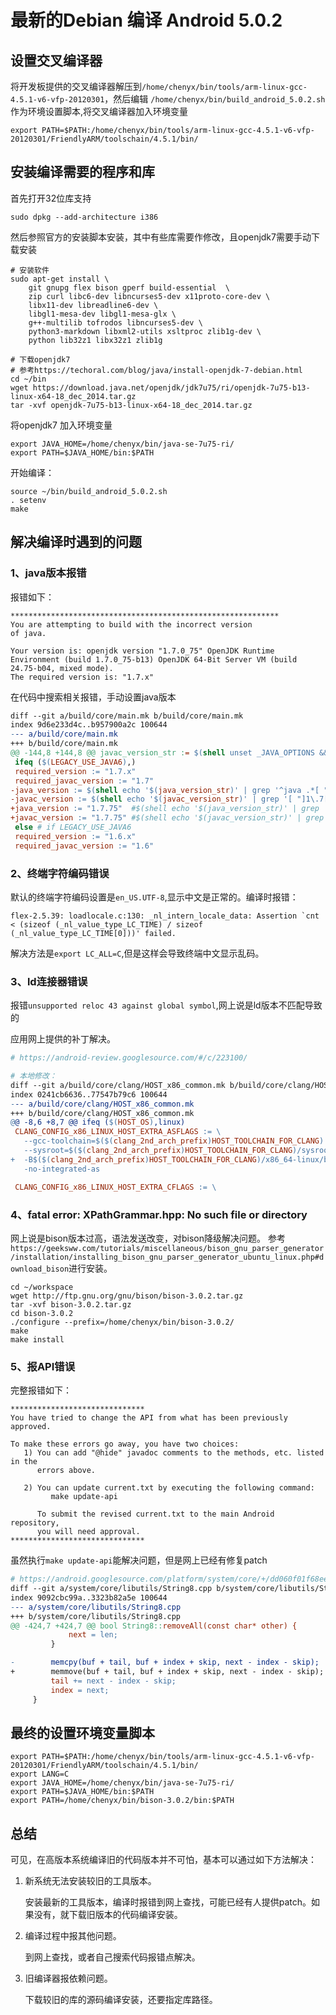 # 最新的Debian 编译 Android 5.0.2

## 设置交叉编译器

将开发板提供的交叉编译器解压到`/home/chenyx/bin/tools/arm-linux-gcc-4.5.1-v6-vfp-20120301`，然后编辑
`/home/chenyx/bin/build_android_5.0.2.sh`作为环境设置脚本,将交叉编译器加入环境变量

`export PATH=$PATH:/home/chenyx/bin/tools/arm-linux-gcc-4.5.1-v6-vfp-20120301/FriendlyARM/toolschain/4.5.1/bin/`

## 安装编译需要的程序和库

首先打开32位库支持

`sudo dpkg --add-architecture i386`

然后参照官方的安装脚本安装，其中有些库需要作修改，且openjdk7需要手动下载安装

```Shell
# 安装软件
sudo apt-get install \
    git gnupg flex bison gperf build-essential  \
    zip curl libc6-dev libncurses5-dev x11proto-core-dev \
    libx11-dev libreadline6-dev \
    libgl1-mesa-dev libgl1-mesa-glx \
    g++-multilib tofrodos libncurses5-dev \
    python3-markdown libxml2-utils xsltproc zlib1g-dev \
    python lib32z1 libx32z1 zlib1g

# 下载openjdk7
# 参考https://techoral.com/blog/java/install-openjdk-7-debian.html
cd ~/bin
wget https://download.java.net/openjdk/jdk7u75/ri/openjdk-7u75-b13-linux-x64-18_dec_2014.tar.gz
tar -xvf openjdk-7u75-b13-linux-x64-18_dec_2014.tar.gz
```

将openjdk7 加入环境变量

```Shell
export JAVA_HOME=/home/chenyx/bin/java-se-7u75-ri/
export PATH=$JAVA_HOME/bin:$PATH
```

开始编译：

```Shell
source ~/bin/build_android_5.0.2.sh
. setenv
make
```

## 解决编译时遇到的问题

### 1、java版本报错

报错如下：

```Shell
************************************************************
You are attempting to build with the incorrect version
of java.

Your version is: openjdk version "1.7.0_75" OpenJDK Runtime Environment (build 1.7.0_75-b13) OpenJDK 64-Bit Server VM (build 24.75-b04, mixed mode).
The required version is: "1.7.x"
```

在代码中搜索相关报错，手动设置java版本

```Makefile
diff --git a/build/core/main.mk b/build/core/main.mk
index 9d6e233d4c..b957900a2c 100644
--- a/build/core/main.mk
+++ b/build/core/main.mk
@@ -144,8 +144,8 @@ javac_version_str := $(shell unset _JAVA_OPTIONS && javac -version 2>&1)
 ifeq ($(LEGACY_USE_JAVA6),)
 required_version := "1.7.x"
 required_javac_version := "1.7"
-java_version := $(shell echo '$(java_version_str)' | grep '^java .*[ "]1\.7[\. "$$]')
-javac_version := $(shell echo '$(javac_version_str)' | grep '[ "]1\.7[\. "$$]')
+java_version := "1.7.75"  #$(shell echo '$(java_version_str)' | grep '^java .*[ "]1\.7[\. "$$]')
+javac_version := "1.7.75" #$(shell echo '$(javac_version_str)' | grep '[ "]1\.7[\. "$$]')
 else # if LEGACY_USE_JAVA6
 required_version := "1.6.x"
 required_javac_version := "1.6"
```

### 2、终端字符编码错误

默认的终端字符编码设置是`en_US.UTF-8`,显示中文是正常的。编译时报错：

```Shell
flex-2.5.39: loadlocale.c:130: _nl_intern_locale_data: Assertion `cnt < (sizeof (_nl_value_type_LC_TIME) / sizeof (_nl_value_type_LC_TIME[0]))' failed.
```

解决方法是`export LC_ALL=C`,但是这样会导致终端中文显示乱码。

### 3、ld连接器错误

报错`unsupported reloc 43 against global symbol`,网上说是ld版本不匹配导致的

应用网上提供的补丁解决。

```Makefile
# https://android-review.googlesource.com/#/c/223100/

# 本地修改：
diff --git a/build/core/clang/HOST_x86_common.mk b/build/core/clang/HOST_x86_common.mk
index 0241cb6636..77547b79c6 100644
--- a/build/core/clang/HOST_x86_common.mk
+++ b/build/core/clang/HOST_x86_common.mk
@@ -8,6 +8,7 @@ ifeq ($(HOST_OS),linux)
 CLANG_CONFIG_x86_LINUX_HOST_EXTRA_ASFLAGS := \
   --gcc-toolchain=$($(clang_2nd_arch_prefix)HOST_TOOLCHAIN_FOR_CLANG) \
   --sysroot=$($(clang_2nd_arch_prefix)HOST_TOOLCHAIN_FOR_CLANG)/sysroot \
+  -B$($(clang_2nd_arch_prefix)HOST_TOOLCHAIN_FOR_CLANG)/x86_64-linux/bin \
   -no-integrated-as

 CLANG_CONFIG_x86_LINUX_HOST_EXTRA_CFLAGS := \
```

### 4、fatal error: XPathGrammar.hpp: No such file or directory

网上说是bison版本过高，语法发送改变，对bison降级解决问题。
参考`https://geeksww.com/tutorials/miscellaneous/bison_gnu_parser_generator/installation/installing_bison_gnu_parser_generator_ubuntu_linux.php#download_bison`进行安装。

```Shell
cd ~/workspace
wget http://ftp.gnu.org/gnu/bison/bison-3.0.2.tar.gz
tar -xvf bison-3.0.2.tar.gz
cd bison-3.0.2
./configure --prefix=/home/chenyx/bin/bison-3.0.2/
make 
make install
```

### 5、报API错误

完整报错如下：

```Shell
******************************
You have tried to change the API from what has been previously approved.

To make these errors go away, you have two choices:
   1) You can add "@hide" javadoc comments to the methods, etc. listed in the
      errors above.

   2) You can update current.txt by executing the following command:
         make update-api

      To submit the revised current.txt to the main Android repository,
      you will need approval.
******************************
```

虽然执行`make update-api`能解决问题，但是网上已经有修复patch

```Makefile
# https://android.googlesource.com/platform/system/core/+/dd060f01f68ee0e633e9cae24c4e565cda2032bd%5E%21/#F0
diff --git a/system/core/libutils/String8.cpp b/system/core/libutils/String8.cpp
index 9092cbc99a..3323b82a5e 100644
--- a/system/core/libutils/String8.cpp
+++ b/system/core/libutils/String8.cpp
@@ -424,7 +424,7 @@ bool String8::removeAll(const char* other) {
             next = len;
         }

-        memcpy(buf + tail, buf + index + skip, next - index - skip);
+        memmove(buf + tail, buf + index + skip, next - index - skip);
         tail += next - index - skip;
         index = next;
     }
```

## 最终的设置环境变量脚本

```Shell
export PATH=$PATH:/home/chenyx/bin/tools/arm-linux-gcc-4.5.1-v6-vfp-20120301/FriendlyARM/toolschain/4.5.1/bin/
export LANG=C
export JAVA_HOME=/home/chenyx/bin/java-se-7u75-ri/
export PATH=$JAVA_HOME/bin:$PATH
export PATH=/home/chenyx/bin/bison-3.0.2/bin:$PATH
```

## 总结

可见，在高版本系统编译旧的代码版本并不可怕，基本可以通过如下方法解决：

1. 新系统无法安装较旧的工具版本。

    安装最新的工具版本，编译时报错到网上查找，可能已经有人提供patch。如果没有，就下载旧版本的代码编译安装。

2. 编译过程中报其他问题。

    到网上查找，或者自己搜索代码报错点解决。

3. 旧编译器报依赖问题。

    下载较旧的库的源码编译安装，还要指定库路径。
